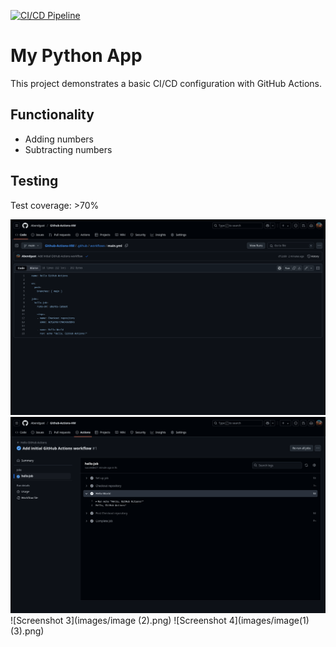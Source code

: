 [![CI/CD Pipeline](https://github.com/Abendgast/Github-Actions-HW/actions/workflows/main.yml/badge.svg?branch=feature%2Fadd-build-step)](https://github.com/Abendgast/Github-Actions-HW/actions/workflows/main.yml)
# My Python App

This project demonstrates a basic CI/CD configuration with GitHub Actions.

## Functionality

- Adding numbers
- Subtracting numbers

## Testing

Test coverage: >70%


![Screenshot 1](images/image.png)
![Screenshot 2](images/image(1).png)
![Screenshot 3](images/image (2).png)
![Screenshot 4](images/image(1) (3).png)
